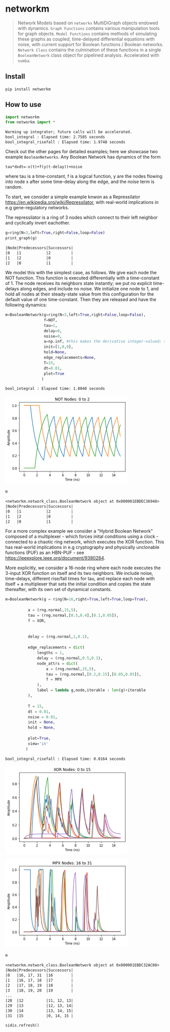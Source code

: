 # networkm
> Network Models based on `networkx` MultiDiGraph objects endowed with dynamics. `Graph Functions` contains various manipulation tools for graph objects. `Model Functions` contains methods of simulating these graphs as coupled, time-delayed differential equations with noise, with current support for Boolean functions / Boolean networks. `Network Class` contains the culmination of these functions in a single `BooleanNetwork` class object for pipelined analysis. Accelerated with `numba`. 


## Install

`pip install networkm`

## How to use

```python
import networkm
from networkm import *
```

    Warming up integrator; future calls will be accelerated.
    bool_integral : Elapsed time: 2.7585 seconds
    bool_integral_risefall : Elapsed time: 1.9748 seconds
    

Check out the other pages for detailed examples; here we showcase two example `BooleanNetworks`. Any Boolean Network has dynamics of the form

    tau*dxdt=-x(t)+f(y(t-delay))+noise

where tau is a time-constant, f is a logical function, y are the nodes flowing into node x after some time-delay along the edge, and the noise term is random.

To start, we consider a simple example knwon as a Repressilator https://en.wikipedia.org/wiki/Repressilator, with real-world implications in e.g gene-regulatory networks.

The repressilator is a ring of 3 nodes which connect to their left neighbor and cyclically invert eachother.

```python
g=ring(N=3,left=True,right=False,loop=False)
print_graph(g)
```

    |Node|Predecessors|Successors|
    |0   |1           |2         |
    |1   |2           |0         |
    |2   |0           |1         |
    
    

We model this with the simplest case, as follows. We give each node the NOT function. This function is executed differentially with a time-constant of 1. The node receives its neighbors state instantly; we put no explicit time-delays along edges, and include no noise. We initialize one node to 1, and hold all nodes at their steady-state value from this configuration for the default value of one time-constant. Then they are released and have the following dynamics:

```python
m=BooleanNetwork(g=ring(N=3,left=True,right=False,loop=False),
                 f=NOT,
                 tau=1,
                 delay=0,
                 noise=0, 
                 a=np.inf, #this makes the derivative integer-valued; see `sigmoid` function
                 init=[1,0,0],
                 hold=None,
                 edge_replacements=None,
                 T=15,
                 dt=0.01,
                 plot=True
                )
```

    bool_integral : Elapsed time: 1.8040 seconds
    


![png](docs/images/output_8_1.png)


```python
m
```




    <networkm.network_class.BooleanNetwork object at 0x000001EBDEC36948>
    |Node|Predecessors|Successors|
    |0   |1           |2         |
    |1   |2           |0         |
    |2   |0           |1         |



For a more complex example we consider a "Hybrid Boolean Network" composed of a multiplexer - which forces inital conditions using a clock - connected to a chaotic ring network, which executes the XOR function. This has real-world implications in e.g cryptography and physically unclonable functions (PUF) as an HBN-PUF - see https://ieeexplore.ieee.org/document/9380284.

More explicitly, we consider a 16-node ring where each node executes the 3-input XOR function on itself and its two neighbors. We include noise, time-delays, different rise/fall times for tau, and replace each node with itself + a multiplexer that sets the initial condition and copies the state thereafter, with its own set of dynamical constants.

```python
m=BooleanNetwork(g = ring(N=16,right=True,left=True,loop=True),

          a = (rng.normal,15,5),
          tau = (rng.normal,[0.5,0.4],[0.1,0.05]),
          f = XOR,
          

          delay = (rng.normal,1,0.1),

          edge_replacements = dict(
              lengths = 1,
              delay = (rng.normal,0.5,0.1),
              node_attrs = dict(
                  a = (rng.normal,15,5),
                  tau = (rng.normal,[0.2,0.15],[0.05,0.05]),
                  f = MPX
              ),
              label = lambda g,node,iterable : len(g)+iterable
          ),

          T = 15,
          dt = 0.01,
          noise = 0.01,
          init = None,
          hold = None,
          
          plot=True,
          view='in'
         )
```

    bool_integral_risefall : Elapsed time: 0.0164 seconds
    


![png](docs/images/output_11_1.png)



![png](docs/images/output_11_2.png)


```python
m
```




    <networkm.network_class.BooleanNetwork object at 0x000001EBDC32AC08>
    |Node|Predecessors|Successors|
    |0   |16, 17, 31  |16        |
    |1   |16, 17, 18  |17        |
    |2   |17, 18, 19  |18        |
    |3   |18, 19, 20  |19        |
    ...
    |28  |12          |11, 12, 13|
    |29  |13          |12, 13, 14|
    |30  |14          |13, 14, 15|
    |31  |15          |0, 14, 15 |



```python
sidis.refresh()
```
